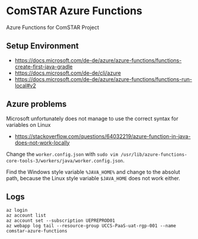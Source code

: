# ComSTAR Azure Functions

Azure Functions for ComSTAR Project

## Setup Environment

 - https://docs.microsoft.com/de-de/azure/azure-functions/functions-create-first-java-gradle
 - https://docs.microsoft.com/de-de/cli/azure
 - https://docs.microsoft.com/de-de/azure/azure-functions/functions-run-local#v2

## Azure problems

Microsoft unfortunately does not manage to use the correct syntax for variables on Linux

 - https://stackoverflow.com/questions/64032219/azure-function-in-java-does-not-work-locally

Change the `worker.config.json` with `sudo vim /usr/lib/azure-functions-core-tools-3/workers/java/worker.config.json`.

Find the Windows style variable `%JAVA_HOME%` and change to the absolut path, because the Linux style variable `$JAVA_HOME` does not work either.

## Logs

```
az login
az account list
az account set --subscription UEPREPROD01
az webapp log tail --resource-group UCCS-PaaS-uat-rgp-001 --name comstar-azure-functions
```
